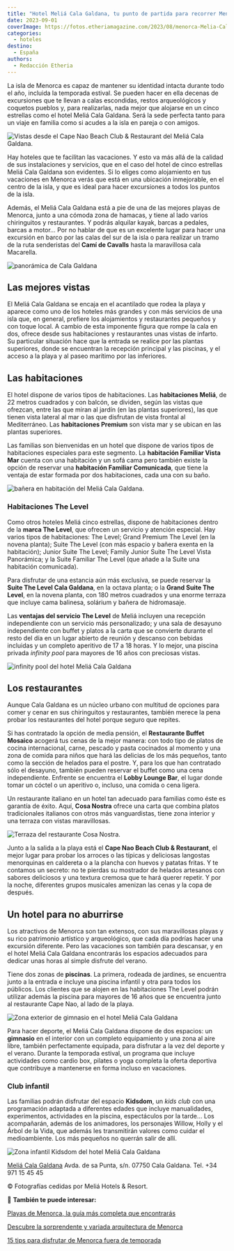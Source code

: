 ```yaml
---
title: "Hotel Meliá Cala Galdana, tu punto de partida para recorrer Menorca"
date: 2023-09-01
coverImage: https://fotos.etheriamagazine.com/2023/08/menorca-Melia-Cala-Galdana-vista-general.jpg
categories: 
  - hoteles
destino: 
  - España
authors: 
  - Redacción Etheria
---
```


La isla de Menorca es capaz de mantener su identidad intacta durante todo el año, 
incluida la temporada estival. Se pueden hacer en ella decenas de excursiones que te 
llevan a calas escondidas, restos arqueológicos y coquetos pueblos y, para realizarlas, 
nada mejor que alojarse en un cinco estrellas como el hotel Meliá Cala Galdana. Será la 
sede perfecta tanto para un viaje en familia como si acudes a la isla en pareja o con 
amigos. 

![Vistas desde el Cape Nao Beach Club & Restaurant del Meliá Cala Galdana.](https://fotos.etheriamagazine.com/2023/08/Menorca-Melia-Cala-Galdana-Cape-Nao-Beach-Club.jpg "Vistas desde el Cape Nao Beach Club & Restaurant del Meliá Cala Galdana.")

Hay hoteles que te facilitan las vacaciones. Y esto va más allá de la calidad de sus 
instalaciones y servicios, que en el caso del hotel de cinco estrellas Meliá Cala 
Galdana son evidentes. Si lo eliges como alojamiento en tus vacaciones en Menorca verás 
que está en una ubicación inmejorable, en el centro de la isla, y que es ideal para 
hacer excursiones a todos los puntos de la isla. 

Además, el Meliá Cala Galdana está a pie de una de las mejores playas de Menorca, junto 
a una cómoda zona de hamacas, y tiene al lado varios chiringuitos y restaurantes. Y 
podrás alquilar kayak, barcas a pedales, barcas a motor… Por no hablar de que es un 
excelente lugar para hacer una excursión en barco por las calas del sur de la isla o 
para realizar un tramo de la ruta senderistas del **Camí de Cavalls** hasta la 
maravillosa cala Macarella. 

![panorámica de Cala Galdana](https://fotos.etheriamagazine.com/2023/08/menorca-Melia-Cala-Galdana-vista-general.jpg "Cala Galdana, con el hotel Meliá Cala Galdana en el centro.")

## Las mejores vistas

El Meliá Cala Galdana se encaja en el acantilado que rodea la playa y aparece como uno 
de los hoteles más grandes y con más servicios de una isla que, en general, prefiere los 
alojamientos y restaurantes pequeños y con toque local. A cambio de esta imponente 
figura que rompe la cala en dos, ofrece desde sus habitaciones y restaurantes unas 
vistas de infarto. Su particular situación hace que la entrada se realice por las 
plantas superiores, donde se encuentran la recepción principal y las piscinas, y el 
acceso a la playa y al paseo marítimo por las inferiores. 

## Las habitaciones

El hotel dispone de varios tipos de habitaciones. Las **habitaciones Meliá**, de 22 
metros cuadrados y con balcón, se dividen, según las vistas que ofrezcan, entre las que 
miran al jardín (en las plantas superiores), las que tienen vista lateral al mar o las 
que disfrutan de vista frontal al Mediterráneo. Las **habitaciones Premium** son vista 
mar y se ubican en las plantas superiores. 

Las familias son bienvenidas en un hotel que dispone de varios tipos de habitaciones 
especiales para este segmento. La **habitación Familiar Vista Mar** cuenta con una 
habitación y un sofá cama pero también existe la opción de reservar una **habitación 
Familiar Comunicada**, que tiene la ventaja de estar formada por dos habitaciones, cada 
una con su baño. 

![bañera en habitación del Meliá Cala Galdana.](https://fotos.etheriamagazine.com/2023/08/Menorca-Melia-Cala-Galdana-Suite-The-Level.jpg "Bañera con vistas en una de las Suites.")

### Habitaciones The Level

Como otros hoteles Meliá cinco estrellas, dispone de habitaciones dentro de la **marca 
The Level**, que ofrecen un servicio y atención especial. Hay varios tipos de 
habitaciones: The Level; Grand Premium The Level (en la novena planta); Suite The Level 
(con más espacio y bañera exenta en la habitación); Junior Suite The Level; Family 
Junior Suite The Level Vista Panorámica; y la Suite Familiar The Level (que añade a la 
Suite una habitación comunicada). 

Para disfrutar de una estancia aún más exclusiva, se puede reservar la **Suite The Level 
Cala Galdana**, en la octava planta; o la **Grand Suite The Level**, en la novena 
planta, con 180 metros cuadrados y una enorme terraza que incluye cama balinesa, 
solárium y bañera de hidromasaje. 

Las **ventajas del servicio The Level** de Meliá incluyen una recepción independiente 
con un servicio más personalizado; y una sala de desayuno independiente con buffet y 
platos a la carta que se convierte durante el resto del día en un lugar abierto de 
reunión y descanso con bebidas incluidas y un completo aperitivo de 17 a 18 horas. Y lo 
mejor, una piscina privada _infinity pool_ para mayores de 16 años con preciosas vistas. 

![infinity pool del hotel Meliá Cala Galdana](https://fotos.etheriamagazine.com/2023/08/menorca-Melia-CalaGaldana-piscina-level.jpg "Piscina para las habitaciones The Level.")

## Los restaurantes

Aunque Cala Galdana es un núcleo urbano con multitud de opciones para comer y cenar en 
sus chiringuitos y restaurantes, también merece la pena probar los restaurantes del 
hotel porque seguro que repites. 

Si has contratado la opción de media pensión, el **Restaurante Buffet Mosaico** acogerá 
tus cenas de la mejor manera: con todo tipo de platos de cocina internacional, carne, 
pescado y pasta cocinados al momento y una zona de comida para niños que hará las 
delicias de los más pequeños, tanto como la sección de helados para el postre. Y, para 
los que han contratado sólo el desayuno, también pueden reservar el buffet como una cena 
independiente. Enfrente se encuentra el **Lobby Lounge Bar**, el lugar donde tomar un 
cóctel o un aperitivo o, incluso, una comida o cena ligera. 

Un restaurante italiano en un hotel tan adecuado para familias como éste es garantía de 
éxito. Aquí, **Cosa Nostra** ofrece una carta que combina platos tradicionales italianos 
con otros más vanguardistas, tiene zona interior y una terraza con vistas maravillosas. 

![Terraza del restaurante Cosa Nostra.](https://fotos.etheriamagazine.com/2023/08/Menorca-Melia-Cala-Galdana-Casa-Nostra-Restaurant-terrace-sunset.jpg "Terraza del restaurante Cosa Nostra.")

Junto a la salida a la playa está el **Cape Nao Beach Club & Restaurant**, el mejor 
lugar para probar los arroces o las típicas y deliciosas langostas menorquinas en 
caldereta o a la plancha con huevos y patatas fritas. Y te contamos un secreto: no te 
pierdas su mostrador de helados artesanos con sabores deliciosos y una textura cremosa 
que te hará querer repetir. Y por la noche, diferentes grupos musicales amenizan las 
cenas y la copa de después. 

## Un hotel para no aburrirse

Los atractivos de Menorca son tan extensos, con sus maravillosas playas y su rico 
patrimonio artístico y arqueológico, que cada día podrías hacer una excursión diferente. 
Pero las vacaciones son también para descansar, y en el hotel Meliá Cala Galdana 
encontrarás los espacios adecuados para dedicar unas horas al simple disfrute del 
verano. 

Tiene dos zonas de **piscinas**. La primera, rodeada de jardines, se encuentra junto a 
la entrada e incluye una piscina infantil y otra para todos los públicos. Los clientes 
que se alojen en las habitaciones The Level podrán utilizar además la piscina para 
mayores de 16 años que se encuentra junto al restaurante Cape Nao, al lado de la playa. 

![Zona exterior de gimnasio en el hotel Meliá Cala Galdana](https://fotos.etheriamagazine.com/2023/08/Menorca-Melia-Cala-Galdana-.exterior-gym.jpg "Zona exterior de gimnasio.")

Para hacer deporte, el Meliá Cala Galdana dispone de dos espacios: un **gimnasio** en el 
interior con un completo equipamiento y una zona al aire libre, también perfectamente 
equipada, para disfrutar a la vez del deporte y el verano. Durante la temporada estival, 
un programa que incluye actividades como cardio box, pilates o yoga completa la oferta 
deportiva que contribuye a mantenerse en forma incluso en vacaciones. 

### Club infantil

Las familias podrán disfrutar del espacio **Kidsdom**, un _kids club_ con una 
programación adaptada a diferentes edades que incluye manualidades, experimentos, 
actividades en la piscina, espectáculos por la tarde… Los acompañarán, además de los 
animadores, los personajes Willow, Holly y el Árbol de la Vida, que además les 
transmitirán valores como cuidar el medioambiente. Los más pequeños no querrán salir de 
allí. 

![Zona infantil Kidsdom del hotel Meliá Cala Galdana](https://fotos.etheriamagazine.com/2023/08/Menorca-Melia-Cala-Galdana-kidsdom.jpg "Zona infantil Kidsdom.")

[Meliá Cala Galdana](https://www.melia.com/es/hoteles/espana/menorca/melia-cala-galdana) 
Avda. de sa Punta, s/n. 07750 Cala Galdana. Tel. +34 971 15 45 45 

© Fotografías cedidas por Meliá Hotels & Resort. 

📌 **También te puede interesar:** 

[Playas de Menorca, la guía más completa que 
encontrarás](https://etheriamagazine.com/2020/08/14/guia-mejores-playas-calas-menorca/) 

[Descubre la sorprendente y variada arquitectura de 
Menorca](https://etheriamagazine.com/2020/12/08/visitas-originales-de-arquitectura-en-menorca/) 

[15 tips para disfrutar de Menorca fuera de 
temporada](https://etheriamagazine.com/2018/11/05/15-tips-para-disfrutar-de-menorca-fuera-de-temporada/)
